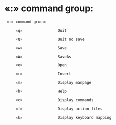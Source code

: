 # «:» command group:

     «:» command group:

         «q»                Quit

         «Q»                Quit no save

         «w»                Save

         «W»                SaveAs

         «e»                Open

         «r»                Insert

         «m»                Display manpage

         «h»                Help

         «c»                Display commands

         «f»                Display action files

         «k»                Display keyboard mapping
